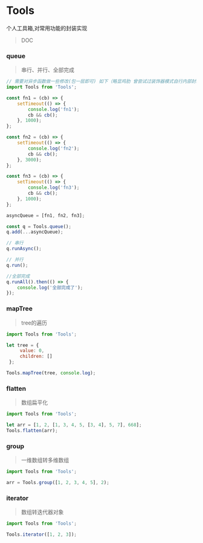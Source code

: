 # Tools
个人工具箱,对常用功能的封装实现

> DOC

### queue
> 串行、并行、全部完成
```javascript
// 需要对异步函数做一些修改(包一层即可) 如下（略显鸡肋 曾尝试过装饰器模式自行内部封装fail...）
import Tools from 'Tools';

const fn1 = (cb) => {
    setTimeout(() => {
        console.log('fn1');
        cb && cb();
    }, 1000);
};

const fn2 = (cb) => {
    setTimeout(() => {
        console.log('fn2');
        cb && cb();
    }, 3000);
};

const fn3 = (cb) => {
    setTimeout(() => {
        console.log('fn3');
        cb && cb();
    }, 1000);
};

asyncQueue = [fn1, fn2, fn3];

const q = Tools.queue();
q.add(...asyncQueue);

// 串行
q.runAsync();

// 并行
q.run();

//全部完成
q.runAll().then(() => {
    console.log('全部完成了');
});
```

### mapTree
> tree的遍历
```javascript
import Tools from 'Tools';

let tree = {
     value: 0,
     children: []
 };

Tools.mapTree(tree, console.log);
```

### flatten
> 数组扁平化
```javascript
import Tools from 'Tools';

let arr = [1, 2, [1, 3, 4, 5, [3, 4], 5, 7], 668];
Tools.flatten(arr);
```

### group
> 一维数组转多维数组
```javascript
import Tools from 'Tools';

arr = Tools.group([1, 2, 3, 4, 5], 2);
```

### iterator
> 数组转迭代器对象
```javascript
import Tools from 'Tools';

Tools.iterator([1, 2, 3]);
```